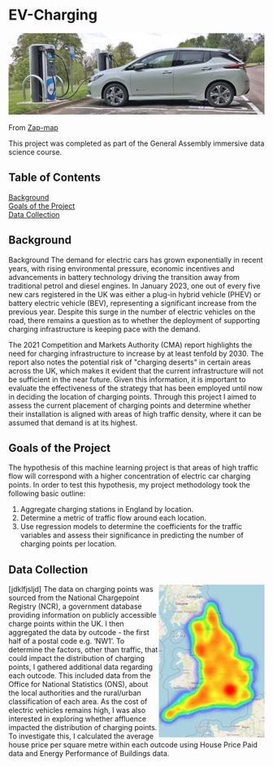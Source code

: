 # EV-Charging
![alt text](./images/public-ev-charging-networks-c63e58c0.jpeg "Electric car charging station")

From [Zap-map](https://www.zap-map.com/)

This project was completed as part of the General Assembly immersive data science course.

## Table of Contents
[Background](#Background)  
[Goals of the Project](#Goals-of-the-Project)  
[Data Collection](#Data-Collection)

## Background
Background
The demand for electric cars has grown exponentially in recent years, with rising environmental pressure, economic incentives and advancements in battery technology driving the transition away from traditional petrol and diesel engines. In January 2023, one out of every five new cars registered in the UK was either a plug-in hybrid vehicle (PHEV) or battery electric vehicle (BEV), representing a significant increase from the previous year. Despite this surge in the number of electric vehicles on the road, there remains a question as to whether the deployment of supporting charging infrastructure is keeping pace with the demand.

The 2021 Competition and Markets Authority (CMA) report highlights the need for charging infrastructure to increase by at least tenfold by 2030. The report also notes the potential risk of "charging deserts" in certain areas across the UK, which makes it evident that the current infrastructure will not be sufficient in the near future. Given this information, it is important to evaluate the effectiveness of the strategy that has been employed until now in deciding the location of charging points. Through this project I aimed to assess the current placement of charging points and determine whether their installation is aligned with areas of high traffic density, where it can be assumed that demand is at its highest.

## Goals of the Project
The hypothesis of this machine learning project is that areas of high traffic flow will correspond with a higher concentration of electric car charging points. In order to test this hypothesis, my project methodology took the following basic outline:
1. Aggregate charging stations in England by location.
2. Determine a metric of traffic flow around each location.
3. Use regression models to determine the coefficients for the traffic variables and assess their significance in predicting the number of charging points per location.

## Data Collection
[jdklfjsljd]<img align="right" height="300" src="./images/heatmap.png">
The data on charging points was sourced from the National Chargepoint Registry (NCR), a government database providing information on publicly accessible charge points within the UK. I then aggregated the data by outcode - the first half of a postal code e.g. ‘NW1’. To determine the factors, other than traffic, that could impact the distribution of charging points, I gathered additional data regarding each outcode. This included data from the Office for National Statistics (ONS), about the local authorities and the rural/urban classification of each area. As the cost of electric vehicles remains high, I was also interested in exploring whether affluence impacted the distribution of charging points. To investigate this, I calculated the average house price per square metre within each outcode using House Price Paid data and Energy Performance of Buildings data.




